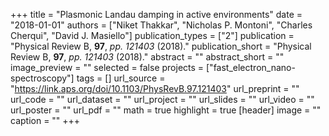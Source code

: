 +++
title = "Plasmonic Landau damping in active environments"
date = "2018-01-01"
authors = ["Niket Thakkar", "Nicholas P. Montoni", "Charles Cherqui", "David J. Masiello"]
publication_types = ["2"]
publication = "Physical Review B, **97**, _pp. 121403_ (2018)."
publication_short = "Physical Review B, **97**, _pp. 121403_ (2018)."
abstract = ""
abstract_short = ""
image_preview = ""
selected = false
projects = ["fast_electron_nano-spectroscopy"]
tags = []
url_source = "https://link.aps.org/doi/10.1103/PhysRevB.97.121403"
url_preprint = ""
url_code = ""
url_dataset = ""
url_project = ""
url_slides = ""
url_video = ""
url_poster = ""
url_pdf = ""
math = true
highlight = true
[header]
image = ""
caption = ""
+++
